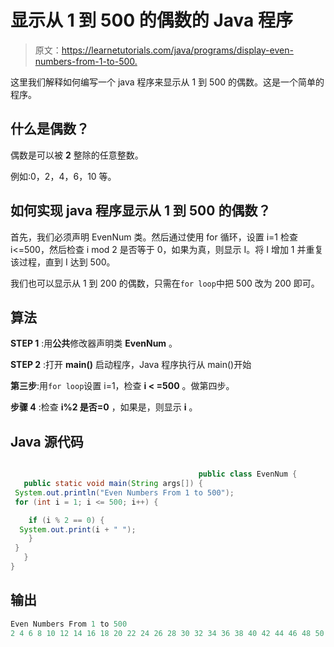 # 显示从 1 到 500 的偶数的 Java 程序

> 原文：<https://learnetutorials.com/java/programs/display-even-numbers-from-1-to-500.>

这里我们解释如何编写一个 java 程序来显示从 1 到 500 的偶数。这是一个简单的程序。

## 什么是偶数？

偶数是可以被 **2** 整除的任意整数。

例如:0，2，4，6，10 等。

## 如何实现 java 程序显示从 1 到 500 的偶数？

首先，我们必须声明 EvenNum 类。然后通过使用 for 循环，设置 i=1 检查 i<=500，然后检查 i mod 2 是否等于 0，如果为真，则显示 I。将 I 增加 1 并重复该过程，直到 I 达到 500。

我们也可以显示从 1 到 200 的偶数，只需在`for loop`中把 500 改为 200 即可。

## 算法

**STEP 1** :用**公共**修改器声明类 **EvenNum** 。

**STEP 2** :打开 **main()** 启动程序，Java 程序执行从 main()开始

**第三步**:用`for loop`设置 i=1，检查 **i < =500** 。做第四步。

**步骤 4** :检查 **i%2 是否=0** ，如果是，则显示 **i** 。

## Java 源代码

```java

                                          public class EvenNum {
   public static void main(String args[]) {
 System.out.println("Even Numbers From 1 to 500");
 for (int i = 1; i <= 500; i++) {

    if (i % 2 == 0) {
  System.out.print(i + " ");
    }
 }
   }
}

```

## 输出

```java
Even Numbers From 1 to 500
2 4 6 8 10 12 14 16 18 20 22 24 26 28 30 32 34 36 38 40 42 44 46 48 50 52 54 56 58 60 62 64 66 68 70 72 74 76 78 80 82 84 86 88 90 92 94 96 98 100 102 104 106 108 110 112 114 116 118 120 122 124 126 128 130 132 134 136 138 140 142 144 146 148 150 152 154 156 158 160 162 164 166 168 170 172 174 176 178 180 182 184 186 188 190 192 194 196 198 200 202 204 206 208 210 212 214 216 218 220 222 224 226 228 230 232 234 236 238 240 242 244 246 248 250 252 254 256 258 260 262 264 266 268 270 272 274 276 278 280 282 284 286 288 290 292 294 296 298 300 302 304 306 308 310 312 314 316 318 320 322 324 326 328 330 332 334 336 338 340 342 344 346 348 350 352 354 356 358 360 362 364 366 368 370 372 374 376 378 380 382 384 386 388 390 392 394 396 398 400 402 404 406 408 410 412 414 416 418 420 422 424 426 428 430 432 434 436 438 440 442 444 446 448 450 452 454 456 458 460 462 464 466 468 470 472 474 476 478 480 482 484 486 488 490 492 494 496 498 500 
```